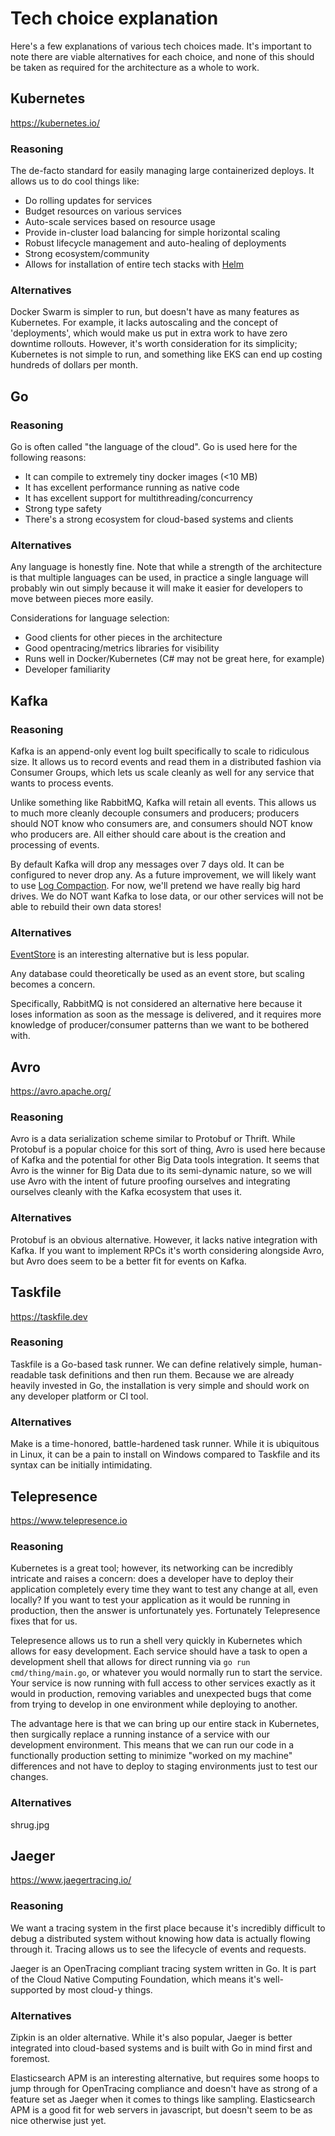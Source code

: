 # Tech choice explanation

Here's a few explanations of various tech choices made.  It's important to note there are viable alternatives
for each choice, and none of this should be taken as required for the architecture as a whole to work.

## Kubernetes

https://kubernetes.io/

### Reasoning

The de-facto standard for easily managing large containerized deploys.  It allows us to do cool things like:

* Do rolling updates for services
* Budget resources on various services
* Auto-scale services based on resource usage
* Provide in-cluster load balancing for simple horizontal scaling
* Robust lifecycle management and auto-healing of deployments
* Strong ecosystem/community
* Allows for installation of entire tech stacks with [Helm](https://github.com/helm/helm)

### Alternatives

Docker Swarm is simpler to run, but doesn't have as many features as Kubernetes.  For example,
it lacks autoscaling and the concept of 'deployments', which would make us put in extra work
to have zero downtime rollouts.  However, it's worth consideration for its simplicity; Kubernetes
is not simple to run, and something like EKS can end up costing hundreds of dollars per month.

## Go

### Reasoning

Go is often called "the language of the cloud".  Go is used here for the following reasons:

* It can compile to extremely tiny docker images (<10 MB)
* It has excellent performance running as native code
* It has excellent support for multithreading/concurrency
* Strong type safety
* There's a strong ecosystem for cloud-based systems and clients

### Alternatives

Any language is honestly fine.  Note that while a strength of the architecture is that multiple languages
can be used, in practice a single language will probably win out simply because it will make it easier for
developers to move between pieces more easily.

Considerations for language selection:

* Good clients for other pieces in the architecture
* Good opentracing/metrics libraries for visibility
* Runs well in Docker/Kubernetes (C# may not be great here, for example)
* Developer familiarity

## Kafka

### Reasoning

Kafka is an append-only event log built specifically to scale to ridiculous size.  It allows us to record
events and read them in a distributed fashion via Consumer Groups, which lets us scale cleanly as well
for any service that wants to process events.

Unlike something like RabbitMQ, Kafka will retain all events.  This allows us to much more cleanly
decouple consumers and producers; producers should NOT know who consumers are, and consumers should
NOT know who producers are.  All either should care about is the creation and processing of events.

By default Kafka will drop any messages over 7 days old.  It can be configured to never drop any.  As a
future improvement, we will likely want to use [Log Compaction](https://medium.com/swlh/introduction-to-topic-log-compaction-in-apache-kafka-3e4d4afd2262).
For now, we'll pretend we have really big hard drives.  We do NOT want Kafka to lose data, or our other
services will not be able to rebuild their own data stores!

### Alternatives

[EventStore](https://eventstore.org/) is an interesting alternative but is less popular.

Any database could theoretically be used as an event store, but scaling becomes a concern.

Specifically, RabbitMQ is not considered an alternative here because it loses information as soon as
the message is delivered, and it requires more knowledge of producer/consumer patterns than we want to
be bothered with.

## Avro

https://avro.apache.org/

### Reasoning

Avro is a data serialization scheme similar to Protobuf or Thrift.  While Protobuf is a popular choice
for this sort of thing, Avro is used here because of Kafka and the potential for other Big Data tools
integration.  It seems that Avro is the winner for Big Data due to its semi-dynamic nature, so we will
use Avro with the intent of future proofing ourselves and integrating ourselves cleanly with the Kafka
ecosystem that uses it.

### Alternatives

Protobuf is an obvious alternative.  However, it lacks native integration with Kafka.  If you want to
implement RPCs it's worth considering alongside Avro, but Avro does seem to be a better fit for events
on Kafka.

## Taskfile

https://taskfile.dev

### Reasoning

Taskfile is a Go-based task runner.  We can define relatively simple, human-readable task definitions
and then run them.  Because we are already heavily invested in Go, the installation is very simple
and should work on any developer platform or CI tool.

### Alternatives

Make is a time-honored, battle-hardened task runner.  While it is ubiquitous in Linux, it can be a pain
to install on Windows compared to Taskfile and its syntax can be initially intimidating.

## Telepresence

https://www.telepresence.io

### Reasoning

Kubernetes is a great tool; however, its networking can be incredibly intricate and raises a concern:
does a developer have to deploy their application completely every time they want to test any change
at all, even locally?  If you want to test your application as it would be running in production, then
the answer is unfortunately yes.  Fortunately Telepresence fixes that for us.

Telepresence allows us to run a shell very quickly in Kubernetes which allows for easy development.
Each service should have a task to open a development shell that allows for direct running
via `go run cmd/thing/main.go`, or whatever you would normally run to start the service.  Your service
is now running with full access to other services exactly as it would in production, removing variables
and unexpected bugs that come from trying to develop in one environment while deploying to another.

The advantage here is that we can bring up our entire stack in Kubernetes, then surgically replace
a running instance of a service with our development environment.  This means that we can run our
code in a functionally production setting to minimize "worked on my machine" differences and not
have to deploy to staging environments just to test our changes.

### Alternatives

shrug.jpg

## Jaeger

https://www.jaegertracing.io/

### Reasoning

We want a tracing system in the first place because it's incredibly difficult to debug a distributed system
without knowing how data is actually flowing through it.  Tracing allows us to see the lifecycle of events
and requests.

Jaeger is an OpenTracing compliant tracing system written in Go.  It is part of the Cloud Native Computing
Foundation, which means it's well-supported by most cloud-y things.

### Alternatives

Zipkin is an older alternative.  While it's also popular, Jaeger is better integrated into cloud-based
systems and is built with Go in mind first and foremost.

Elasticsearch APM is an interesting alternative, but requires some hoops to jump through for OpenTracing
compliance and doesn't have as strong of a feature set as Jaeger when it comes to things like sampling.
Elasticsearch APM is a good fit for web servers in javascript, but doesn't seem to be as nice otherwise
just yet.
